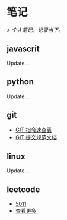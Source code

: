# 笔记

*> 个人笔记，记录当下。*

## javascrit

Update...

## python

Update...

## git

-  [GIT 指令速查表](https://github.com/shamopoo/Notes/tree/master/git/git-docs.md)
-  [GIT 提交规范文档](https://github.com/shamopoo/Notes/tree/master/git/git-emoji.md)

## linux

Update...

## leetcode

- [5011](https://github.com/shamopoo/Notes/blob/master/leetcode/5011.md)
- [查看更多](https://github.com/shamopoo/Notes/blob/master/leetcode)